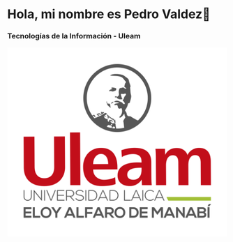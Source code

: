 # Hola, mi nombre es Pedro Valdez👋
### Tecnologías de la Información - Uleam

![](https://github.com/FernandoMDFK/FernandoMDFK/blob/main/LOGO-ULEAM-VERTICAL.png)
